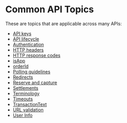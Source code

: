 <!-- START_METADATA
---
sidebar_label: "Common API topics"
sidebar_position: 50
hide_table_of_contents: true
pagination_next: null
pagination_prev: null
---
END_METADATA -->

# Common API Topics

These are topics that are applicable across many APIs:

* [API keys](api-keys.md)
* [API lifecycle](api-lifecycle.md)
* [Authentication](authentication.md)
* [HTTP headers](http-headers.md)
* [HTTP response codes](http-response-codes.md)
* [isApp](isApp.md)
* [orderId](orderid.md)
* [Polling guidelines](polling-guidelines.md)
* [Redirects](redirects.md)
* [Reserve and capture](reserve-and-capture.md)
* [Settlements](settlements/README.md)
* [Terminology](terminology.md)
* [Timeouts](timeouts.md)
* [TransactionText](transactiontext.md)
* [URL validation](url-validation.md)
* [User Info](userinfo.md)
